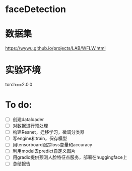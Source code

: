 # faceDetection
# 数据集
https://wywu.github.io/projects/LAB/WFLW.html

# 实验环境
torch==2.0.0


# To do:

- [ ] 创建dataloader
- [ ] 对数据进行预处理
- [ ] 构建Resnet，迁移学习，微调分类器
- [ ] 写engine和train，保存模型
- [ ] 用tensorboard跟踪loss变量和accuracy 
- [ ] 利用model去predict自定义图片
- [ ] 用gradio提供预测人脸特征点服务，部署在huggingface上
- [ ] 总结报告

